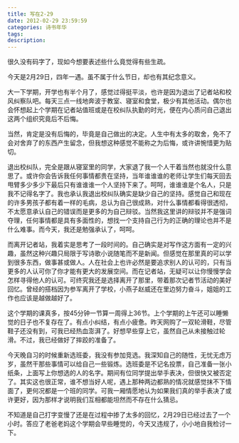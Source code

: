```yaml
---
title: 写在2-29
date: 2012-02-29 23:59:59
categories: 诗书年华
tags: 
description: 
---
```


很久没有码字了，现如今想要表述些什么竟觉得有些生疏。

今天是2月29日，四年一遇。虽不属于什么节日，却也有其纪念意义。

大一下学期，开学也有半个月了，感觉过得挺平淡，也许是因为退出了记者站和校风纠察队吧。每天三点一线地奔波于教室、寝室和食堂，极少有其他活动。偶尔也会怀想起上个学期在记者站值班或是在校纠队执勤的时光，便在内心质问自己退出这两个组织究竟后不后悔。

当然，肯定是没有后悔的，毕竟是自己做出的决定。人生中有太多的取舍，免不了会对舍弃了的东西产生留念，但我想这种感觉不能称之为后悔，或许讲惋惜更为贴切。

退出校纠队，完全是跟从寝室里的同学，大家退了我一个人干着当然也就没什么意思了。或许你会告诉我任何事情都贵在坚持，当年谁谁谁的老师让学生们每天回去甩臂多少多少下最后只有谁谁谁一个人坚持下来了。呵呵，谁谁谁是个名人，只是我不记得名字了。我也承认我退出校纠队确实是缺少自己的坚持。感觉自己和现在的许多男孩子都有着一样的毛病，总认为自己很成熟，对什么事情都看得很透彻，不太愿意承认自己的错误而是更多的为自己辩驳。当然我这里讲的辩驳并不是强词夺理，任何事情都是具有多面性的，想找一个支持自己行为的正确的理论也并不是什么难事。而今天，我还是勉强承认了，呵呵。

而离开记者站，我着实是思考了一段时间的。自己确实是对写作这方面有一定的兴趣，虽然这种兴趣只局限于写诗歌小说随笔而不是新闻。但感觉在那里真的可以学到很多东西，做事甚或做人。人在社会上也许必然是要追求别人的认可的，只有当更多的人认可你了你才能有更大的发展空间。而在记者站，无疑可以让你慢慢学会怎样寻得他人的认可。可终究我还是选择离开了那里，带着那次记者节活动的美好回忆。曾经的搭档因为参军离开了学校，小燕子赵威还在里边努力奋斗，姐姐的工作也应该是越做越好了。

这个学期的课真多，按45分钟一节算一周得上36节。上个学期的上午还可以睡懒觉的日子也不复存在了。有点小纠结，有点小疲惫。昨天网购了一双轮滑鞋，尽管鞋子还没有到，可我已经热血澎湃了。好想早些穿上它，虽然自己从未接触过轮滑。不过，我已经做好了摔跤的准备了。

今天晚自习的时候重新选班委，我没有参加竞选。我深知自己的随性，无忧无虑万岁，虽然干那些事情可以给自己一些锻炼。选班委是不记名投票，自己准备一张小纸条，上面写上你想选的人的名字。期间有位同学提出举手表决，但很快又被否定了。其实这也很正常，谁不想当好人呢，遇上那种两边都熟的情况就感觉抹不下情面了，更何况都是一个班的同学。可我一厢情愿地认为如果我们真的举手表决了或许更好，因为那样才说明我们互相都能坦然而不存在什么猜忌。

不知道是自己打字变慢了还是在过程中掺了太多的回忆，2月29日已经过去了一个小时。答应了老爸老妈这个学期会早些睡觉的，今天又违规了，小小地自我检讨一下。